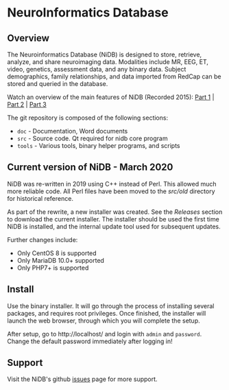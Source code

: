 # NeuroInformatics Database

## Overview
The Neuroinformatics Database (NiDB) is designed to store, retrieve, analyze, and share neuroimaging data. Modalities include MR, EEG, ET, video, genetics, assessment data, and any binary data. Subject demographics, family relationships, and data imported from RedCap can be stored and queried in the database.

Watch an overview of the main features of NiDB (Recorded 2015): <a href="https://youtu.be/tOX7VamHGvM">Part 1</a> | <a href="https://youtu.be/dX11HRj_kEs">Part 2</a> | <a href="https://youtu.be/aovrq-oKO-M">Part 3</a>

The git repository is composed of the following sections:

* `doc` - Documentation, Word documents
* `src` - Source code. Qt required for nidb core program
* `tools` - Various tools, binary helper programs, and scripts

## Current version of NiDB - March 2020
NiDB was re-written in 2019 using C++ instead of Perl. This allowed much more reliable code. All Perl files have been moved to the <i>src/old</i> directory for historical reference.

As part of the rewrite, a new installer was created. See the *Releases* section to download the current installer. The installer should be used the first time NiDB is installed, and the internal update tool used for subsequent updates.

Further changes include:
 * Only CentOS 8 is supported
 * Only MariaDB 10.0+ supported
 * Only PHP7+ is supported

## Install
Use the binary installer. It will go through the process of installing several packages, and requires root privileges. Once finished, the installer will launch the web browser, through which you will complete the setup.

After setup, go to http://localhost/ and login with `admin` and `password`. Change the default password immediately after logging in!

## Support
Visit the NiDB's github <a href="https://github.com/gbook/nidb/issues">issues</a> page for more support.
